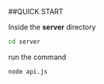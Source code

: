 
##QUICK START

Inside the **server** directory 
```sh 
cd server
```



run the command
```sh
node api.js
```